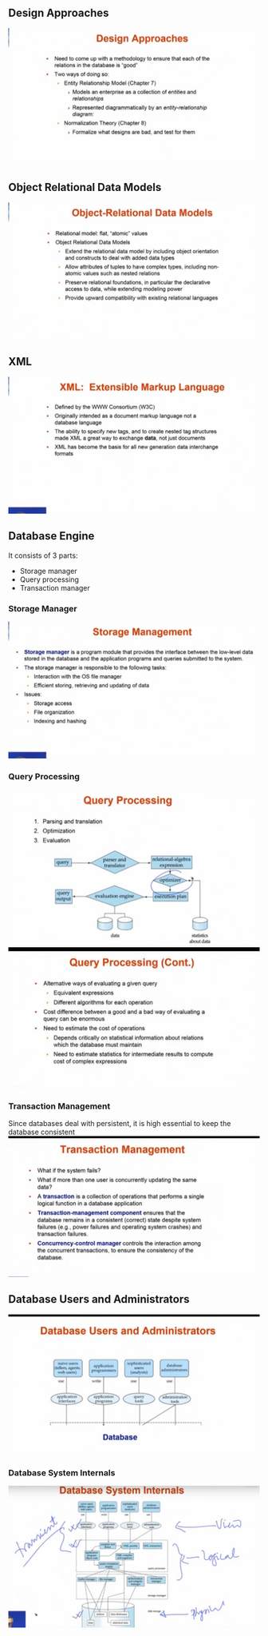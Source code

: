 ## Design Approaches

![](assets/Pasted%20image%2020240730180244.png)

## Object Relational Data Models
![](assets/Pasted%20image%2020240730180609.png)
## XML
![](assets/Pasted%20image%2020240730180713.png)

## Database Engine
It consists of 3 parts:
- Storage manager
- Query processing
- Transaction manager


### Storage Manager
![](assets/Pasted%20image%2020240730200554.png)
### Query Processing
![](assets/Pasted%20image%2020240730200704.png)
![](assets/Pasted%20image%2020240730200858.png)
### Transaction Management
Since databases deal with persistent, it is high essential to keep the database consistent
![](assets/Pasted%20image%2020240730201200.png)


## Database Users and Administrators
![](assets/Pasted%20image%2020240730201434.png)

### Database System Internals
![](assets/Pasted%20image%2020240730201836.png)
